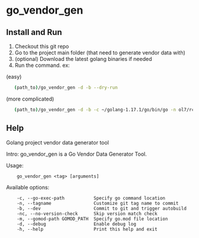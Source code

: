 # go_vendor_gen

## Install and Run

1. Checkout this git repo
2. Go to the project main folder (that need to generate vendor data with)
3. (optional) Download the latest golang binaries if needed
4. Run the command. ex:

(easy)
```sh
   (path_to)/go_vendor_gen -d -b --dry-run
```

(more complicated)
```sh
   (path_to)/go_vendor_gen -d -b -c ~/golang-1.17.1/go/bin/go -n ol7/rclone-1.56.2-1.0.1-lanstest -nc --dry-run
```

## Help

Golang project vendor data generator tool

Intro:
        go_vendor_gen is a Go Vendor Data Generator Tool.

Usage: 

        go_vendor_gen <tag> [arguments]


Available options:

        -c, --go-exec-path           Specify go command location
        -n, --tagname                Customize git tag name to commit
        -b, --dev                    Commit to git and trigger autobuild
        -nc, --no-version-check      Skip version match check
        -m, --gomod-path GOMOD_PATH  Specify go.mod file location
        -d, --debug                  Enable debug log
        -h, --help                   Print this help and exit
